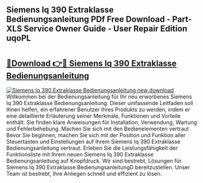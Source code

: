## Siemens Iq 390 Extraklasse Bedienungsanleitung PDf Free Download - Part-XLS Service Owner Guide - User Repair Edition uqoPL

# <h2><a href="http://df5u0o.blite.top/?on=Siemens+Iq+390+Extraklasse+Bedienungsanleitung">🔗Download 👉🔴 Siemens Iq 390 Extraklasse Bedienungsanleitung</a></h2>

[![Siemens Iq 390 Extraklasse Bedienungsanleitung new download](https://i.imgur.com/lujVjoI.png)](http://df5u0o.blite.top/?on=Siemens+Iq+390+Extraklasse+Bedienungsanleitung)
Willkommen bei der Bedienungsanleitung für Ihr neu erworbenes Siemens Iq 390 Extraklasse Bedienungsanleitung. Dieser umfassende Leitfaden soll Ihnen helfen, ein erfahrener Benutzer Ihres Produkts zu werden, indem er eine detaillierte Erläuterung seiner Merkmale, Funktionen und Vorteile enthält. Sie finden klare Anweisungen für Installation, Verwendung, Wartung und Fehlerbehebung. Machen Sie sich mit den Bedienelementen vertraut Bevor Sie beginnen, machen Sie sich mit der Position und Funktion aller Steuertasten und Einstellungen auf Ihrem Siemens Iq 390 Extraklasse Bedienungsanleitung vertraut. Erleben Sie die Leistungsfähigkeit der Funktionsliste mit Ihrem neuen Siemens Iq 390 Extraklasse Bedienungsanleitung auf Knopfdruck. Wir sind bestrebt, Lösungen für Siemens Iq 390 Extraklasse BedienungsanleitungD bereitzustellen. Unser Team ist bestrebt, Ihre Anliegen schnell und effizient zu lösen.
